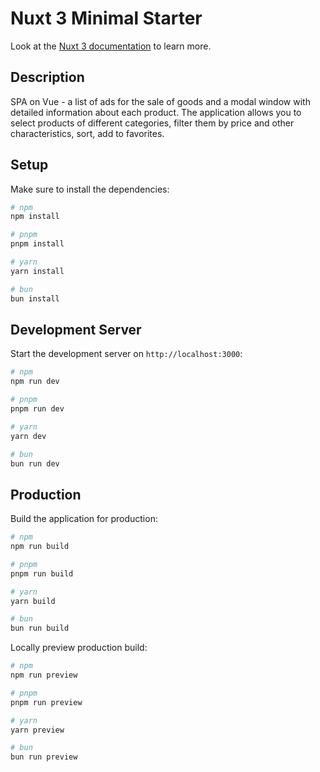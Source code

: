 # Nuxt 3 Minimal Starter

Look at the [Nuxt 3 documentation](https://nuxt.com/docs/getting-started/introduction) to learn more.

## Description

SPA on Vue - a list of ads for the sale of goods and a modal window with detailed information about each product. The application allows you to select products of different categories, filter them by price and other characteristics, sort, add to favorites.

## Setup

Make sure to install the dependencies:

```bash
# npm
npm install

# pnpm
pnpm install

# yarn
yarn install

# bun
bun install
```

## Development Server

Start the development server on `http://localhost:3000`:

```bash
# npm
npm run dev

# pnpm
pnpm run dev

# yarn
yarn dev

# bun
bun run dev
```

## Production

Build the application for production:

```bash
# npm
npm run build

# pnpm
pnpm run build

# yarn
yarn build

# bun
bun run build
```

Locally preview production build:

```bash
# npm
npm run preview

# pnpm
pnpm run preview

# yarn
yarn preview

# bun
bun run preview
```
